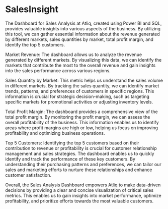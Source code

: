 # SalesInsight
The Dashboard for Sales Analysis at Atliq, created using Power BI and SQL, provides valuable insights into various aspects of the business. By utilizing this tool, we can gather essential information about the revenue generated by different markets, sales quantities by market, total profit margin, and identify the top 5 customers.

Market Revenue: The dashboard allows us to analyze the revenue generated by different markets. By visualizing this data, we can identify the markets that contribute the most to the overall revenue and gain insights into the sales performance across various regions.

Sales Quantity by Market: This metric helps us understand the sales volume in different markets. By tracking the sales quantity, we can identify market trends, patterns, and preferences of customers in specific regions. This information is crucial for strategic decision-making, such as targeting specific markets for promotional activities or adjusting inventory levels.

Total Profit Margin: The dashboard provides a comprehensive view of the total profit margin. By monitoring the profit margin, we can assess the overall profitability of the business. This information enables us to identify areas where profit margins are high or low, helping us focus on improving profitability and optimizing business operations.

Top 5 Customers: Identifying the top 5 customers based on their contribution to revenue or profitability is crucial for customer relationship management and sales strategies. The dashboard enables us to quickly identify and track the performance of these key customers. By understanding their purchasing patterns and preferences, we can tailor our sales and marketing efforts to nurture these relationships and enhance customer satisfaction.

Overall, the Sales Analysis Dashboard empowers Atliq to make data-driven decisions by providing a clear and concise visualization of critical sales metrics. This enables us to gain insights into market performance, optimize profitability, and prioritize efforts towards the most valuable customers.
